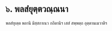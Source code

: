 <h1>๖. พลสํยุตฺตวณฺณนา</h1>
<p> พลสํยุเตฺต  พลานิ มิสฺสกาเนว กถิตานิฯ เสสํ สพฺพตฺถ อุตฺตานเมวาติฯ</p>

</p>





